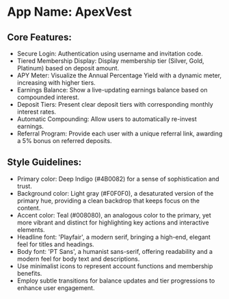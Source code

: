 # **App Name**: ApexVest

## Core Features:

- Secure Login: Authentication using username and invitation code.
- Tiered Membership Display: Display membership tier (Silver, Gold, Platinum) based on deposit amount.
- APY Meter: Visualize the Annual Percentage Yield with a dynamic meter, increasing with higher tiers.
- Earnings Balance: Show a live-updating earnings balance based on compounded interest.
- Deposit Tiers: Present clear deposit tiers with corresponding monthly interest rates.
- Automatic Compounding: Allow users to automatically re-invest earnings.
- Referral Program: Provide each user with a unique referral link, awarding a 5% bonus on referred deposits.

## Style Guidelines:

- Primary color: Deep Indigo (#4B0082) for a sense of sophistication and trust.
- Background color: Light gray (#F0F0F0), a desaturated version of the primary hue, providing a clean backdrop that keeps focus on the content.
- Accent color: Teal (#008080), an analogous color to the primary, yet more vibrant and distinct for highlighting key actions and interactive elements.
- Headline font: 'Playfair', a modern serif, bringing a high-end, elegant feel for titles and headings.
- Body font: 'PT Sans', a humanist sans-serif, offering readability and a modern feel for body text and descriptions.
- Use minimalist icons to represent account functions and membership benefits.
- Employ subtle transitions for balance updates and tier progressions to enhance user engagement.